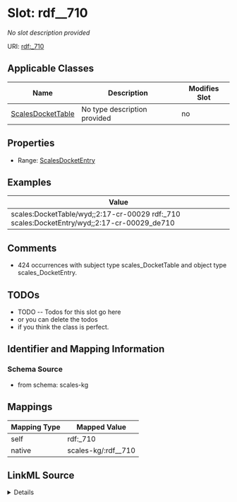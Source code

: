 

# Slot: rdf__710


_No slot description provided_





URI: [rdf:_710](http://www.w3.org/1999/02/22-rdf-syntax-ns#_710)



<!-- no inheritance hierarchy -->





## Applicable Classes

| Name | Description | Modifies Slot |
| --- | --- | --- |
| [ScalesDocketTable](../classes/ScalesDocketTable.md) | No type description provided |  no  |







## Properties

* Range: [ScalesDocketEntry](../classes/ScalesDocketEntry.md)






## Examples

| Value |
| --- |
| scales:DocketTable/wyd;;2:17-cr-00029 rdf:_710 scales:DocketEntry/wyd;;2:17-cr-00029_de710 |

## Comments

* 424 occurrences with subject type scales_DocketTable and object type scales_DocketEntry.

## TODOs

* TODO -- Todos for this slot go here
* or you can delete the todos
* if you think the class is perfect.

## Identifier and Mapping Information







### Schema Source


* from schema: scales-kg




## Mappings

| Mapping Type | Mapped Value |
| ---  | ---  |
| self | rdf:_710 |
| native | scales-kg/:rdf__710 |




## LinkML Source

<details>
```yaml
name: rdf__710
description: No slot description provided
todos:
- TODO -- Todos for this slot go here
- or you can delete the todos
- if you think the class is perfect.
comments:
- 424 occurrences with subject type scales_DocketTable and object type scales_DocketEntry.
examples:
- value: scales:DocketTable/wyd;;2:17-cr-00029 rdf:_710 scales:DocketEntry/wyd;;2:17-cr-00029_de710
from_schema: scales-kg
rank: 1000
slot_uri: rdf:_710
alias: rdf__710
domain_of:
- scales_DocketTable
range: scales_DocketEntry

```
</details>
